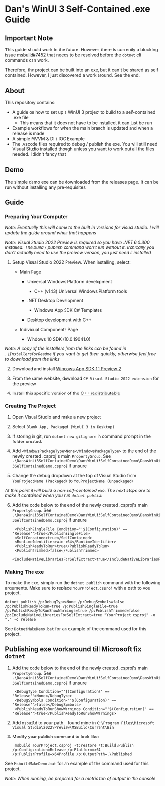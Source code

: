 # Dan's WinUI 3 Self-Contained .exe Guide

## Important Note

This guide should work in the future. However, there is currently a blocking issue [msbuild#7452](https://github.com/dotnet/msbuild/issues/7452) that needs to be resolved before the `dotnet` cli commands can work.

Therefore, the project can be built into an exe, but it can't be shared as self contained. However, I just discovered a work around. See the end.

## About

This repository contains:

* A guide on how to set up a WinUI 3 project to build to a self-contained .exe file
  * This means that it does not have to be installed, it can just be run
* Example workflows for when the main branch is updated and when a release is made
* A simple MVVM & DI / IOC Example
* The .vscode files required to debug / publish the exe. You will still need Visual Studio installed though unless you want to work out all the files needed. I didn't fancy that

## Demo

The simple demo exe can be downloaded from the releases page. It can be run without installing any pre-requisites

## Guide

### Preparing Your Computer

*Note: Eventually this will come to the built in versions for visual studio. I will update the guide around when that happens*

*Note: Visual Studio 2022 Preview is required so you have .NET 6.0.300 installed. The build / publish command won't run without it. Ironically you don't actually need to use the preivew version, you just need it installed*

1) Setup Visual Studio 2022 Preview. When installing, select:

    * Main Page

        * Universal Windows Platform development

            * C++ (v143) Universal Windows Platform tools

        * .NET Desktop Development

            * Windows App SDK C# Templates

        * Desktop development with C++

    * Individual Components Page

        * Windows 10 SDK (10.0.19041.0)

*Note: A copy of the installers from the links can be found in `.\InstallersForReadme` if you want to get them quickly, otherwise feel free to download from the links*

2) Download and install [Windows App SDK 1.1 Preview 2](https://docs.microsoft.com/en-us/windows/apps/windows-app-sdk/downloads)

3) From the same website, download `C# Visual Studio 2022 extension` for the preview

4) Install this specific version of the [C++ redistributable](https://docs.microsoft.com/en-us/cpp/windows/latest-supported-vc-redist?view=msvc-170)

### Creating The Project

1) Open Visual Studio and make a new project

2) Select `Blank App, Packaged (WinUI 3 in Desktop)`

3) If storing in git, run `dotnet new gitignore` in command prompt in the folder created.

4) Add `<WindowsPackageType>None</WindowsPackageType>` to the end of the newly created .csproj's main `PropertyGroup`. See `.\DansWinUi3SelfContainedDemo\DansWinUi3SelfContainedDemo\DansWinUi3SelfContainedDemo.csproj` if unsure

5) Change the debug dropdown at the top of Visual Studio from `YouProjectName (Packaged)` to `YouProjectName (Unpackaged)`

*At this point it will build a non-self-contained exe. The next steps are to make it contained when you run `dotnet publish`*

6) Add the code below to the end of the newly created .csproj's main `PropertyGroup`. See `.\DansWinUi3SelfContainedDemo\DansWinUi3SelfContainedDemo\DansWinUi3SelfContainedDemo.csproj` if unsure

        <PublishSingleFile Condition="'$(Configuration)' == 'Release'">true</PublishSingleFile>
        <SelfContained>true</SelfContained>
        <RuntimeIdentifier>win-x64</RuntimeIdentifier>
        <PublishReadyToRun>true</PublishReadyToRun>
        <PublishTrimmed>false</PublishTrimmed>
        <IncludeNativeLibrariesForSelfExtract>true</IncludeNativeLibrariesForSelfExtract>

### Making The exe

To make the exe, simply run the `dotnet publish` command with the following arguments. Make sure to replace `YourProject.csproj` with a path to you project.

    dotnet publish /p:DebugType=None /p:DebugSymbols=false /p:PublishReadyToRun=true /p:PublishSingleFile=true /p:PublishReadyToRunShowWarnings=true /p:PublishTrimmed=false /p:IncludeNativeLibrariesForSelfExtract=true "YourProject.csproj" -o "." -c release

See `DotnetMakeDemo.bat` for an example of the command used for this project.

## Publishing exe workaround till Microsoft fix `dotnet`

1) Add the code below to the end of the newly created .csproj's main `PropertyGroup`. See `.\DansWinUi3SelfContainedDemo\DansWinUi3SelfContainedDemo\DansWinUi3SelfContainedDemo.csproj` if unsure

        <DebugType Condition="'$(Configuration)' == 'Release'">None</DebugType>
        <DebugSymbols Condition="'$(Configuration)' == 'Release'">false</DebugSymbols>
        <PublishReadyToRunShowWarnings Condition="'$(Configuration)' == 'Release'">true</PublishReadyToRunShowWarnings>

2) Add `msbuild` to your path. I found mine in `C:\Program Files\Microsoft Visual Studio\2022\Preview\MSBuild\Current\Bin`

3) Modify your publish command to look like:

        msbuild YourProject.csproj -t:restore /t:Build;Publish /p:Configuration=Release /p:Platform=x64 /p:PublishProfile=x64Profile /p:OutputPath=.\Published

See `MsbuildMakeDemo.bat` for an example of the command used for this project.

*Note: When running, be prepared for a metric ton of output in the console*
